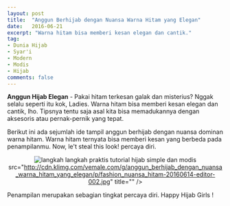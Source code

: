 ```yaml
---
layout: post
title:  "Anggun Berhijab dengan Nuansa Warna Hitam yang Elegan"
date:   2016-06-21
excerpt: "Warna hitam bisa memberi kesan elegan dan cantik."
tag:
- Dunia Hijab
- Syar'i
- Modern
- Modis
- Hijab
comments: false
---
```


<b>Anggun Hijab Elegan</b> - Pakai hitam terkesan galak dan misterius? Nggak selalu seperti itu kok, Ladies. Warna hitam bisa memberi kesan elegan dan cantik, lho. Tipsnya tentu saja asal kita bisa memadukannya dengan aksesoris atau pernak-pernik yang tepat.

Berikut ini ada sejumlah ide tampil anggun berhijab dengan nuansa dominan warna hitam. Warna hitam ternyata bisa memberi kesan yang berbeda pada penampilanmu. Now, le't steal this look! percaya diri.

<center><img alt="langkah langkah praktis tutorial hijab simple dan modis" border="0" 

src="http://cdn.klimg.com/vemale.com/g/anggun_berhijab_dengan_nuansa_warna_hitam_yang_elegan/p/fashion_nuansa_hitam-20160614-editor-002.jpg" title="" /></center>


Penampilan merupakan sebagian tingkat percaya diri. Happy Hijab Girls !

